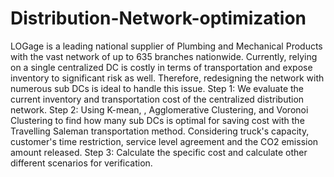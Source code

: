 # Distribution-Network-optimization
LOGage is a leading national supplier of Plumbing and Mechanical Products with the vast network of up to 635 branches nationwide. Currently, relying on a single centralized DC is costly in terms of transportation and expose inventory to significant risk as well. Therefore, redesigning the network with numerous sub DCs is ideal to handle this issue.
Step 1: We evaluate the current inventory and transportation cost of the centralized distribution network.
Step 2: Using K-mean, , Agglomerative Clustering, and Voronoi Clustering to find how many sub DCs is optimal for saving cost with the Travelling Saleman transportation method. Considering truck's capacity, customer's time restriction, service level agreement and the CO2 emission amount released.
Step 3: Calculate the specific cost and calculate other different scenarios for verification.
